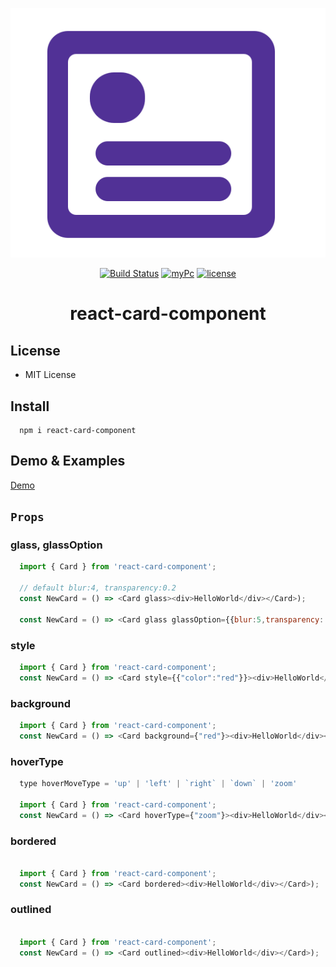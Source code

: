 <p align="center"><img src="https://raw.githubusercontent.com/joon610/react-card-component/main/logo.svg"></p>

<p align="center">
  <a href="https://github.com/joon610/react-card-component"><img src="https://github.com/joon610/react-card-component/workflows/React%20Card%20Component%20CI/badge.svg" alt="Build Status"></a>
  <a href="https://github.com/joon610/react-card-component"><img src="https://cdn.jsdelivr.net/gh/nikku/works-on-my-machine@v0.2.0/badge.svg" alt="myPc"></a>
  <a href="https://github.com/joon610/react-card-component"><img src="https://img.shields.io/badge/license-MIT-lightgrey.svg" alt="license"></a>
</p>

<h1 align="center">react-card-component</h1>

## License

- MIT License

## Install

```
  npm i react-card-component
```

## Demo & Examples

[Demo](https://joon610.github.io/react-card-storybook/)

## `Props`

### glass, glassOption

```js
  import { Card } from 'react-card-component';

  // default blur:4, transparency:0.2
  const NewCard = () => <Card glass><div>HelloWorld</div></Card>);

  const NewCard = () => <Card glass glassOption={{blur:5,transparency: 0.1}}><div>HelloWorld</div></Card>);
```

### style

```js
  import { Card } from 'react-card-component';
  const NewCard = () => <Card style={{"color":"red"}}><div>HelloWorld</div></Card>);
```

### background

```js
  import { Card } from 'react-card-component';
  const NewCard = () => <Card background={"red"}><div>HelloWorld</div></Card>);
```

### hoverType

```js
  type hoverMoveType = 'up' | 'left' | `right` | `down` | 'zoom'

  import { Card } from 'react-card-component';
  const NewCard = () => <Card hoverType={"zoom"}><div>HelloWorld</div></Card>);
```

### bordered

```js

  import { Card } from 'react-card-component';
  const NewCard = () => <Card bordered><div>HelloWorld</div></Card>);
```

### outlined

```js

  import { Card } from 'react-card-component';
  const NewCard = () => <Card outlined><div>HelloWorld</div></Card>);
```
